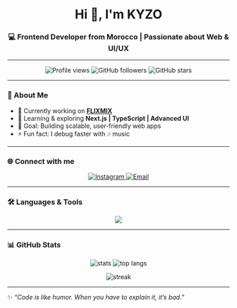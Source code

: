 <h1 align="center">Hi 👋, I'm KYZO</h1>
<h3 align="center">💻 Frontend Developer from Morocco | Passionate about Web & UI/UX</h3>

---

<p align="center">
  <img src="https://komarev.com/ghpvc/?username=KYZO100&label=Profile%20Views&color=0e75b6&style=flat" alt="Profile views" />
  <img src="https://img.shields.io/github/followers/KYZO100?label=Followers&style=social" alt="GitHub followers" />
  <img src="https://img.shields.io/github/stars/KYZO100?label=Stars&style=social" alt="GitHub stars" />
</p>

---

### 🚀 About Me  
- 🔭 Currently working on **[FLIXMIX](https://flixmix.vercel.app)**  
- 🌱 Learning & exploring **Next.js | TypeScript | Advanced UI**  
- 🎯 Goal: Building scalable, user-friendly web apps  
- ⚡ Fun fact: I debug faster with 🎶 music  

---

### 🌐 Connect with me  
<p align="center">
  <a href="https://instagram.com/kyzo.py" target="_blank">
    <img src="https://img.shields.io/badge/Instagram-%23E4405F.svg?&style=for-the-badge&logo=instagram&logoColor=white" alt="Instagram"/>
  </a>
  <a href="mailto:your@email.com" target="_blank">
    <img src="https://img.shields.io/badge/Email-%23D14836.svg?&style=for-the-badge&logo=gmail&logoColor=white" alt="Email"/>
  </a>
</p>

---

### 🛠️ Languages & Tools  
<p align="center">
  <img src="https://skillicons.dev/icons?i=html,css,js,ts,react,nextjs,vue,angular,nodejs,tailwind,git,github,figma,firebase,postman,python,selenium,puppeteer,heroku,azure" />
</p>

---

### 📊 GitHub Stats  
<p align="center">
  <img src="https://github-readme-stats.vercel.app/api?username=KYZO100&show_icons=true&theme=radical" alt="stats" />
  <img src="https://github-readme-stats.vercel.app/api/top-langs/?username=KYZO100&layout=compact&theme=radical" alt="top langs" />
</p>

<p align="center">
  <img src="https://github-readme-streak-stats.herokuapp.com/?user=KYZO100&theme=radical" alt="streak" />
</p>

---

✨ _“Code is like humor. When you have to explain it, it’s bad.”_  
